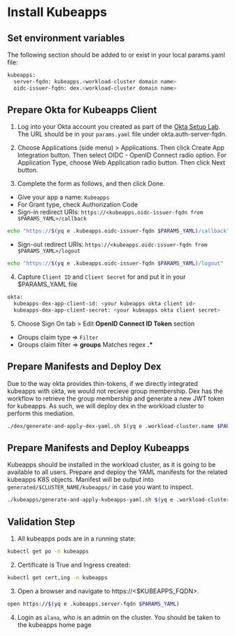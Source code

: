 # Install Kubeapps

## Set environment variables
The following section should be added to or exist in your local params.yaml file:

```bash
kubeapps:
  server-fqdn: kubeapps.<workload-cluster domain name>
  oidc-issuer-fqdn: dex.<workload-cluster domain name>
```

## Prepare Okta for Kubeapps Client

1. Log into your Okta account you created as part of the [Okta Setup Lab](../mgmt-cluster/04_okta_mgmt.md).  The URL should be in your `params.yaml` file under okta.auth-server-fqdn.

2. Choose Applications (side menu) > Applications. Then click Create App Integration button. Then select OIDC - OpenID Connect radio option. For Application Type, choose Web Application radio button. Then click Next button.

3. Complete the form as follows, and then click Done.
  - Give your app a name: `Kubeapps`
  - For Grant type, check Authorization Code
  - Sign-in redirect URIs: `https://<kubeapps.oidc-issuer-fqdn from $PARAMS_YAML>/callback` 
```bash
echo "https://$(yq e .kubeapps.oidc-issuer-fqdn $PARAMS_YAML)/callback"
```
  - Sign-out redirect URIs: `https://<kubeapps.oidc-issuer-fqdn from $PARAMS_YAML>/logout`
```bash
echo "https://$(yq e .kubeapps.oidc-issuer-fqdn $PARAMS_YAML)/logout"
```

4. Capture `Client ID` and `Client Secret` for and put it in your $PARAMS_YAML file
```bash
okta:
  kubeapps-dex-app-client-id: <your kubeapps okta client id>
  kubeapps-dex-app-client-secret: <your kubeapps okta client secret>
```

5. Choose Sign On tab > Edit **OpenID Connect ID Token** section
  - Groups claim type => `Filter`
  - Groups claim filter => **groups** Matches regex **.\***

## Prepare Manifests and Deploy Dex

Due to the way okta provides thin-tokens, if we directly integrated kubeapps with okta, we would not recieve group membership.  Dex has the workflow to retrieve the group
membership and generate a new JWT token for kubeapps.  As such, we will deploy dex in the workload cluster to perform this mediation.

```bash
./dex/generate-and-apply-dex-yaml.sh $(yq e .workload-cluster.name $PARAMS_YAML)
```

## Prepare Manifests and Deploy Kubeapps
Kubeapps should be installed in the workload cluster, as it is going to be available to all users. Prepare and deploy the YAML manifests for the related kubeapps K8S objects.  Manifest will be output into `generated/$CLUSTER_NAME/kubeapps/` in case you want to inspect.
```bash
./kubeapps/generate-and-apply-kubeapps-yaml.sh $(yq e .workload-cluster.name $PARAMS_YAML)
```

## Validation Step
1. All kubeapps pods are in a running state:
```bash
kubectl get po -n kubeapps
```
2. Certificate is True and Ingress created:
```bash
kubectl get cert,ing -n kubeapps
```
3. Open a browser and navigate to https://<$KUBEAPPS_FQDN>.  
```bash
open https://$(yq e .kubeapps.server-fqdn $PARAMS_YAML)
```
4. Login as `alana`, who is an admin on the cluster.  You should be taken to the kubeapps home page
